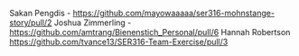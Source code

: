 Sakan Pengdis - https://github.com/mayowaaaaa/ser316-mohnstange-story/pull/2
Joshua Zimmerling - https://github.com/amtrang/Bienenstich_Personal/pull/6
Hannah Robertson https://github.com/tvance13/SER316-Team-Exercise/pull/3
